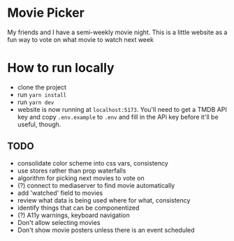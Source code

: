# Movie Picker
My friends and I have a semi-weekly movie night. This is a little website as a fun way to vote on what movie to watch next week

# How to run locally
* clone the project
* run `yarn install`
* run `yarn dev`
* website is now running at `localhost:5173`. You'll need to get a TMDB API key and copy `.env.example` to `.env` and fill in the APi key before it'll be useful, though.


## TODO
* consolidate color scheme into css vars, consistency
* use stores rather than prop waterfalls
* algorithm for picking next movies to vote on
* (?) connect to mediaserver to find movie automatically
* add 'watched' field to movies
* review what data is being used where for what, consistency
* identify things that can be componentized
* (?) A11y warnings, keyboard navigation
* Don't allow selecting movies 
* Don't show movie posters unless there is an event scheduled